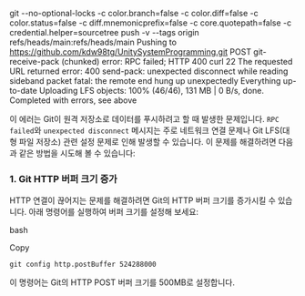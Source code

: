 git --no-optional-locks -c color.branch=false -c color.diff=false -c color.status=false -c diff.mnemonicprefix=false -c core.quotepath=false -c credential.helper=sourcetree push -v --tags origin refs/heads/main:refs/heads/main Pushing to https://github.com/kdw98tg/UnitySystemProgramming.git POST git-receive-pack (chunked) error: RPC failed; HTTP 400 curl 22 The requested URL returned error: 400 send-pack: unexpected disconnect while reading sideband packet fatal: the remote end hung up unexpectedly Everything up-to-date Uploading LFS objects: 100% (46/46), 131 MB | 0 B/s, done. Completed with errors, see above

이 에러는 Git이 원격 저장소로 데이터를 푸시하려고 할 때 발생한 문제입니다. `RPC failed`와 `unexpected disconnect` 메시지는 주로 네트워크 연결 문제나 Git LFS(대형 파일 저장소) 관련 설정 문제로 인해 발생할 수 있습니다. 이 문제를 해결하려면 다음과 같은 방법을 시도해 볼 수 있습니다:

### 1. Git HTTP 버퍼 크기 증가

HTTP 연결이 끊어지는 문제를 해결하려면 Git의 HTTP 버퍼 크기를 증가시킬 수 있습니다. 아래 명령어를 실행하여 버퍼 크기를 설정해 보세요:

bash

Copy

`git config http.postBuffer 524288000`

이 명령어는 Git의 HTTP POST 버퍼 크기를 500MB로 설정합니다.